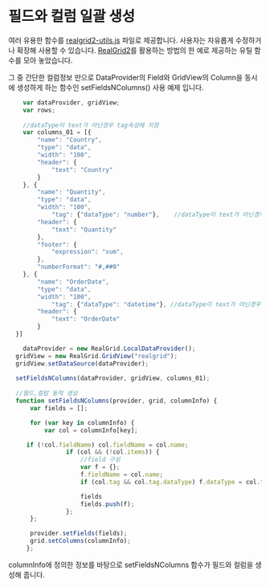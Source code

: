 # 필드와 컬럼 일괄 생성

여러 유용한 함수를 [realgrid2-utils.js](https://github.com/realgrid/realgrid2-utils) 파일로 제공합니다. 사용자는 자유롭게 수정하거나 확장해 사용할 수 있습니다.
[RealGrid2](http://docs.realgrid.com)를 활용하는 방법의 한 예로 제공하는 유틸 함수를 모아 놓았습니다.

그 중 간단한 컬럼정보 만으로 DataProvider의 Field와 GridView의 Column을 동시에 생성하게 하는 함수인 setFieldsNColumns() 사용 예제 입니다.

```js
	var dataProvider, gridView;
	var rows;
		
	//dataType이 text가 아닌경우 tag속성에 지정
	var columns_01 = [{
	    "name": "Country",
	    "type": "data",
	    "width": "100",
	    "header": {
	        "text": "Country"
	    }
	}, {
	    "name": "Quantity",
	    "type": "data",
	    "width": "100",
			"tag": {"dataType": "number"},    //dataType이 text가 아닌경우 tag속성에 지정
	    "header": {
	        "text": "Quantity"
	    },
	    "footer": {
	        "expression": "sum",
	    },
	    "numberFormat": "#,##0"
	}, {
	    "name": "OrderDate",
	    "type": "data",
	    "width": "100",
			"tag": {"dataType": "datetime"}, //dataType이 text가 아닌경우 tag속성에 지정
	    "header": {
	        "text": "OrderDate"
	    }
  }]

	dataProvider = new RealGrid.LocalDataProvider();
  gridView = new RealGrid.GridView("realgrid");
  gridView.setDataSource(dataProvider);
  
  setFieldsNColumns(dataProvider, gridView, columns_01);
  
  //필드,컬럼 동적 생성
  function setFieldsNColumns(provider, grid, columnInfo) {
      var fields = [];

      for (var key in columnInfo) {
          var col = columnInfo[key];

   	 if (!col.fieldName) col.fieldName = col.name;
				if (col && (!col.items)) {
					//field 구성
					var f = {};
					f.fieldName = col.name;
					if (col.tag && col.tag.dataType) f.dataType = col.tag.dataType;

					fields
					fields.push(f);
				};
      };

      provider.setFields(fields);
      grid.setColumns(columnInfo);
 	 };
```

columnInfo에 정의한 정보를 바탕으로 setFieldsNColumns 함수가 필드와 컬럼을 생성해 줍니다.
